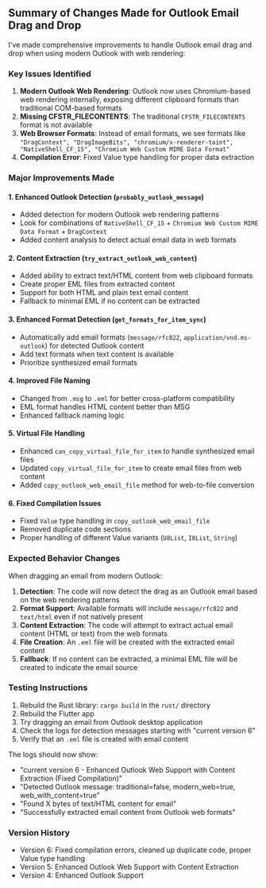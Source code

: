 ## Summary of Changes Made for Outlook Email Drag and Drop

I've made comprehensive improvements to handle Outlook email drag and drop when using modern Outlook with web rendering:

### Key Issues Identified
1. **Modern Outlook Web Rendering**: Outlook now uses Chromium-based web rendering internally, exposing different clipboard formats than traditional COM-based formats
2. **Missing CFSTR_FILECONTENTS**: The traditional `CFSTR_FILECONTENTS` format is not available 
3. **Web Browser Formats**: Instead of email formats, we see formats like `"DragContext", "DragImageBits", "chromium/x-renderer-taint", "NativeShell_CF_15", "Chromium Web Custom MIME Data Format"`
4. **Compilation Error**: Fixed Value type handling for proper data extraction

### Major Improvements Made

#### 1. Enhanced Outlook Detection (`probably_outlook_message`)
- Added detection for modern Outlook web rendering patterns
- Look for combinations of `NativeShell_CF_15` + `Chromium Web Custom MIME Data Format` + `DragContext`
- Added content analysis to detect actual email data in web formats

#### 2. Content Extraction (`try_extract_outlook_web_content`)
- Added ability to extract text/HTML content from web clipboard formats
- Create proper EML files from extracted content
- Support for both HTML and plain text email content
- Fallback to minimal EML if no content can be extracted

#### 3. Enhanced Format Detection (`get_formats_for_item_sync`)
- Automatically add email formats (`message/rfc822`, `application/vnd.ms-outlook`) for detected Outlook content
- Add text formats when text content is available
- Prioritize synthesized email formats

#### 4. Improved File Naming
- Changed from `.msg` to `.eml` for better cross-platform compatibility
- EML format handles HTML content better than MSG
- Enhanced fallback naming logic

#### 5. Virtual File Handling
- Enhanced `can_copy_virtual_file_for_item` to handle synthesized email files
- Updated `copy_virtual_file_for_item` to create email files from web content
- Added `copy_outlook_web_email_file` method for web-to-file conversion

#### 6. Fixed Compilation Issues
- Fixed `Value` type handling in `copy_outlook_web_email_file`
- Removed duplicate code sections
- Proper handling of different Value variants (`U8List`, `I8List`, `String`)

### Expected Behavior Changes

When dragging an email from modern Outlook:

1. **Detection**: The code will now detect the drag as an Outlook email based on the web rendering patterns
2. **Format Support**: Available formats will include `message/rfc822` and `text/html` even if not natively present
3. **Content Extraction**: The code will attempt to extract actual email content (HTML or text) from the web formats
4. **File Creation**: An `.eml` file will be created with the extracted email content
5. **Fallback**: If no content can be extracted, a minimal EML file will be created to indicate the email source

### Testing Instructions

1. Rebuild the Rust library: `cargo build` in the `rust/` directory
2. Rebuild the Flutter app
3. Try dragging an email from Outlook desktop application
4. Check the logs for detection messages starting with "current version 6"
5. Verify that an `.eml` file is created with email content

The logs should now show:
- "current version 6 - Enhanced Outlook Web Support with Content Extraction (Fixed Compilation)"
- "Detected Outlook message: traditional=false, modern_web=true, web_with_content=true"
- "Found X bytes of text/HTML content for email"
- "Successfully extracted email content from Outlook web formats"

### Version History
- Version 6: Fixed compilation errors, cleaned up duplicate code, proper Value type handling
- Version 5: Enhanced Outlook Web Support with Content Extraction
- Version 4: Enhanced Outlook Support
